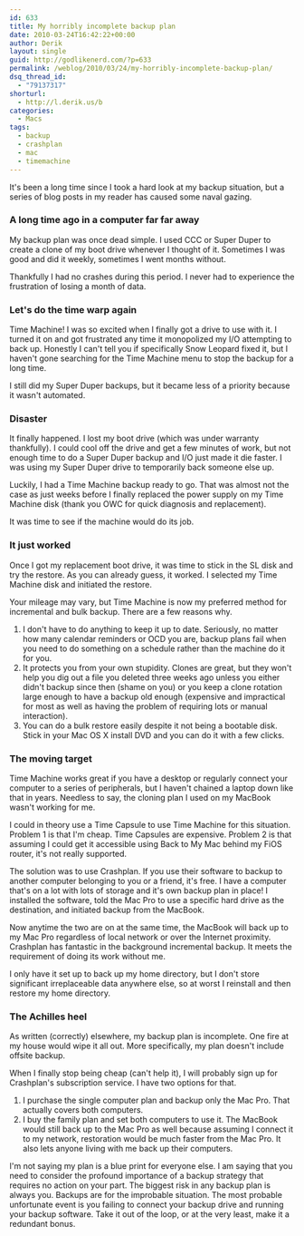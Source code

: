```yaml
---
id: 633
title: My horribly incomplete backup plan
date: 2010-03-24T16:42:22+00:00
author: Derik
layout: single
guid: http://godlikenerd.com/?p=633
permalink: /weblog/2010/03/24/my-horribly-incomplete-backup-plan/
dsq_thread_id:
  - "79137317"
shorturl:
  - http://l.derik.us/b
categories:
  - Macs
tags:
  - backup
  - crashplan
  - mac
  - timemachine
---
```

It's been a long time since I took a hard look at my backup situation, but a series of blog posts in my reader has caused some naval gazing.

### A long time ago in a computer far far away

My backup plan was once dead simple. I used CCC or Super Duper to create a clone of my boot drive whenever I thought of it. Sometimes I was good and did it weekly, sometimes I went months without.

Thankfully I had no crashes during this period. I never had to experience the frustration of losing a month of data.

### Let's do the time warp again

Time Machine! I was so excited when I finally got a drive to use with it. I turned it on and got frustrated any time it monopolized my I/O attempting to back up. Honestly I can't tell you if specifically Snow Leopard fixed it, but I haven't gone searching for the Time Machine menu to stop the backup for a long time.

I still did my Super Duper backups, but it became less of a priority because it wasn't automated.

### Disaster

It finally happened. I lost my boot drive (which was under warranty thankfully). I could cool off the drive and get a few minutes of work, but not enough time to do a Super Duper backup and I/O just made it die faster. I was using my Super Duper drive to temporarily back someone else up.

Luckily, I had a Time Machine backup ready to go. That was almost not the case as just weeks before I finally replaced the power supply on my Time Machine disk (thank you OWC for quick diagnosis and replacement).

It was time to see if the machine would do its job.

### It just worked

Once I got my replacement boot drive, it was time to stick in the SL disk and try the restore. As you can already guess, it worked. I selected my Time Machine disk and initiated the restore.

Your mileage may vary, but Time Machine is now my preferred method for incremental and bulk backup. There are a few reasons why.

  1. I don't have to do anything to keep it up to date. Seriously, no matter how many calendar reminders or OCD you are, backup plans fail when you need to do something on a schedule rather than the machine do it for you.
  2. It protects you from your own stupidity. Clones are great, but they won't help you dig out a file you deleted three weeks ago unless you either didn't backup since then (shame on you) or you keep a clone rotation large enough to have a backup old enough (expensive and impractical for most as well as having the problem of requiring lots or manual interaction).
  3. You can do a bulk restore easily despite it not being a bootable disk. Stick in your Mac OS X install DVD and you can do it with a few clicks.

### The moving target

Time Machine works great if you have a desktop or regularly connect your computer to a series of peripherals, but I haven't chained a laptop down like that in years. Needless to say, the cloning plan I used on my MacBook wasn't working for me.

I could in theory use a Time Capsule to use Time Machine for this situation. Problem 1 is that I'm cheap. Time Capsules are expensive. Problem 2 is that assuming I could get it accessible using Back to My Mac behind my FiOS router, it's not really supported.

The solution was to use Crashplan. If you use their software to backup to another computer belonging to you or a friend, it's free. I have a computer that's on a lot with lots of storage and it's own backup plan in place! I installed the software, told the Mac Pro to use a specific hard drive as the destination, and initiated backup from the MacBook.

Now anytime the two are on at the same time, the MacBook will back up to my Mac Pro regardless of local network or over the Internet proximity. Crashplan has fantastic in the background incremental backup. It meets the requirement of doing its work without me.

I only have it set up to back up my home directory, but I don't store significant irreplaceable data anywhere else, so at worst I reinstall and then restore my home directory.

### The Achilles heel

As written (correctly) elsewhere, my backup plan is incomplete. One fire at my house would wipe it all out. More specifically, my plan doesn't include offsite backup.

When I finally stop being cheap (can't help it), I will probably sign up for Crashplan's subscription service. I have two options for that.

  1. I purchase the single computer plan and backup only the Mac Pro. That actually covers both computers.
  2. I buy the family plan and set both computers to use it. The MacBook would still back up to the Mac Pro as well because assuming I connect it to my network, restoration would be much faster from the Mac Pro. It also lets anyone living with me back up their computers.

I'm not saying my plan is a blue print for everyone else. I am saying that you need to consider the profound importance of a backup strategy that requires no action on your part. The biggest risk in any backup plan is always you. Backups are for the improbable situation. The most probable unfortunate event is you failing to connect your backup drive and running your backup software. Take it out of the loop, or at the very least, make it a redundant bonus.